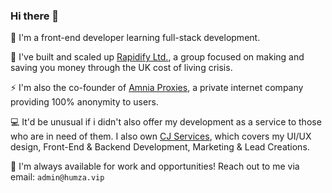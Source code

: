 ### Hi there 👋

📝 I'm a front-end developer learning full-stack development. 

💸 I've built and scaled up [Rapidify Ltd.](https://rapidify.co.uk), a group focused on making and saving you money through the UK cost of living crisis. 

⚡ I'm also the co-founder of [Amnia Proxies](https://amniaproxies.com), a private internet company providing 100% anonymity to users. 

💻 It'd be unusual if i didn't also offer my development as a service to those who are in need of them. I also own [CJ Services](https://cjservices.store), which covers my UI/UX design, Front-End & Backend Development, Marketing & Lead Creations.

📧 I'm always available for work and opportunities! Reach out to me via email: ``admin@humza.vip``
